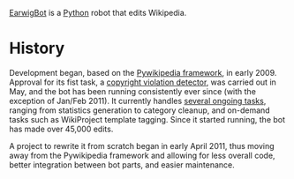 [EarwigBot](http://toolserver.org/~earwig/earwigbot/) is a
[Python](http://python.org/) robot that edits Wikipedia.

# History

Development began, based on the
[Pywikipedia framework](http://pywikipediabot.sourceforge.net/), in early 2009.
Approval for its fist task, a
[copyright violation detector](http://en.wikipedia.org/wiki/Wikipedia:Bots/Requests_for_approval/EarwigBot_1),
was carried out in May, and the bot has been running consistently ever since
(with the exception of Jan/Feb 2011). It currently handles
[several ongoing tasks](http://en.wikipedia.org/wiki/User:EarwigBot#Tasks),
ranging from statistics generation to category cleanup, and on-demand tasks
such as WikiProject template tagging. Since it started running, the bot has
made over 45,000 edits.

A project to rewrite it from scratch began in early April 2011, thus moving
away from the Pywikipedia framework and allowing for less overall code, better
integration between bot parts, and easier maintenance.
